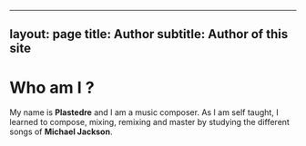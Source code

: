 
---
layout: page
title: Author
subtitle: Author of this site
---

# Who am I ?

My name is **Plastedre** and I am a music composer. As I am self taught, I learned to compose, mixing, remixing and master by studying the different songs of **Michael Jackson**.

